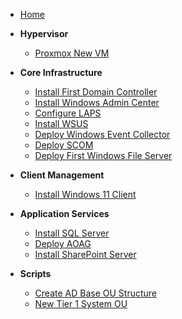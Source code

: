 <!-- _sidebar.md -->
- [Home](/)

- **Hypervisor**
  - [Proxmox New VM](1.0%20Hypervisor/1.1.1%20Proxmox-NewVM.md)

- **Core Infrastructure**
  - [Install First Domain Controller](2.0%20Core%20Infrastructure/2.1.1.%20Install-First-Domain-Controller.md)
  - [Install Windows Admin Center](2.0%20Core%20Infrastructure/2.2.1.%20Install-Windows-Admin-Center.md)
  - [Configure LAPS](2.0%20Core%20Infrastructure/2.4.1%20Configure-LAPS.md)
  - [Install WSUS](2.0%20Core%20Infrastructure/2.5.1%20Install-WSUS.md)
  - [Deploy Windows Event Collector](2.0%20Core%20Infrastructure/2.6.1%20Deploy-WindowsEventCollector.md)
  - [Deploy SCOM](2.0%20Core%20Infrastructure/2.7.1%20Deploy-SCOM.md)
  - [Deploy First Windows File Server](2.0%20Core%20Infrastructure/2.8.1%20Deploy-First-WindowsFileServer.md)

- **Client Management**
  - [Install Windows 11 Client](3.0%20Client%20Management/3.1.1%20Install-Windows-11-Client.md)

- **Application Services**
  - [Install SQL Server](4.0%20Application%20Services/4.1.1%20Install-SQL-Server.md)
  - [Deploy AOAG](4.0%20Application%20Services/4.1.2%20Deploy-AOAG.md)
  - [Install SharePoint Server](4.0%20Application%20Services/4.2.1-Install-SharePointServer-SubEdit2.md)

- **Scripts**
  - [Create AD Base OU Structure](scripts/Create-ADBaseOUStructure.md)
  - [New Tier 1 System OU](scripts/New-Tier1SystemOU.md)

